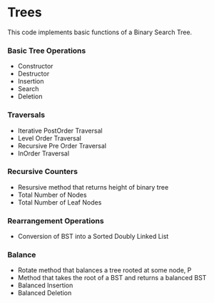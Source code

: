 # Trees

This code implements basic functions of a Binary Search Tree.


### Basic Tree Operations

- Constructor
- Destructor
- Insertion
- Search
- Deletion


### Traversals

- Iterative PostOrder Traversal
- Level Order Traversal
- Recursive Pre Order Traversal
- InOrder Traversal


### Recursive Counters

- Resursive method that returns height of binary tree
- Total Number of Nodes
- Total Number of Leaf Nodes


### Rearrangement Operations

- Conversion of BST into a Sorted Doubly Linked List


### Balance

- Rotate method that balances a tree rooted at some node, P
- Method that takes the root of a BST and returns a balanced BST
- Balanced Insertion
- Balanced Deletion
